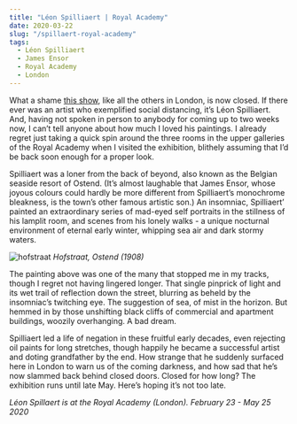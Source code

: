 ```yaml
---
title: "Léon Spilliaert | Royal Academy"
date: 2020-03-22
slug: "/spillaert-royal-academy"
tags:
  - Léon Spilliaert
  - James Ensor
  - Royal Academy
  - London
---
```


What a shame [this show](https://www.royalacademy.org.uk/exhibition/leon-spilliaert), like all the others in London, is now closed. If there ever was an artist who exemplified social distancing, it’s Léon Spilliaert. And, having not spoken in person to anybody for coming up to two weeks now, I can’t tell anyone about how much I loved his paintings. I already regret just taking a quick spin around the three rooms in the upper galleries of the Royal Academy when I visited the exhibition, blithely assuming that I’d be back soon enough for a proper look.

Spilliaert was a loner from the back of beyond, also known as the Belgian seaside resort of Ostend. (It’s almost laughable that James Ensor, whose joyous colours could hardly be more different from Spilliaert’s monochrome bleakness, is the town’s other famous artistic son.) An insomniac, Spilliaert’ painted an extraordinary series of mad-eyed self portraits in the stillness of his lamplit room, and scenes from his lonely walks - a unique nocturnal environment of eternal early winter, whipping sea air and dark stormy waters.

![hofstraat](/spillaert-royal-academy-1.jpg)
*Hofstraat, Ostend (1908)*

The painting above was one of the many that stopped me in my tracks, though I regret not having lingered longer. That single pinprick of light and its wet trail of reflection down the street, blurring as beheld by the insomniac’s twitching eye. The suggestion of sea, of mist in the horizon. But hemmed in by those unshifting black cliffs of commercial and apartment buildings, woozily overhanging. A bad dream.

Spilliaert led a life of negation in these fruitful early decades, even rejecting oil paints for long stretches, though happily he became a successful artist and doting grandfather by the end. How strange that he suddenly surfaced here in London to warn us of the coming darkness, and how sad that he’s now slammed back behind closed doors. Closed for how long? The exhibition runs until late May. Here’s hoping it’s not too late.

*Léon Spillaert is at the Royal Academy (London). February 23 - May 25 2020*
